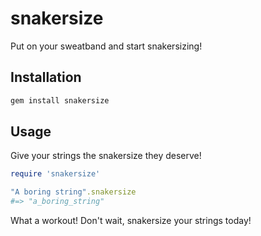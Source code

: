 # snakersize

Put on your sweatband and start snakersizing!

## Installation

```ruby
gem install snakersize
```

## Usage

Give your strings the snakersize they deserve!

```ruby
require 'snakersize'

"A boring string".snakersize
#=> "a_boring_string"
```

What a workout! Don't wait, snakersize your strings today!
